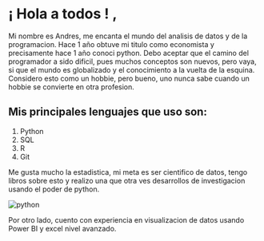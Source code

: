 # ¡ Hola a todos ! , 
Mi nombre es Andres, me encanta el mundo del analisis de datos y de la programacion. Hace 1 año obtuve mi titulo como economista y precisamente hace 1 año conoci python.
Debo aceptar que el camino del programador a sido dificil, pues muchos conceptos son nuevos, pero vaya, si que el mundo es globalizado y el conocimiento a la vuelta de la esquina. Considero esto como un hobbie, pero bueno, uno nunca sabe cuando un hobbie se convierte en otra profesion.

## Mis principales lenguajes que uso son:
1. Python
2. SQL
3. R
4. Git

Me gusta mucho la estadistica, mi meta es ser cientifico de datos, tengo libros sobre esto y realizo una que otra ves desarrollos de investigacion usando el poder de python.

![python](https://media.tenor.com/zU39pT3NmA0AAAAS/thinking-the-hangover.gif)

Por otro lado, cuento con experiencia en visualizacion de datos usando Power BI y excel nivel avanzado.

